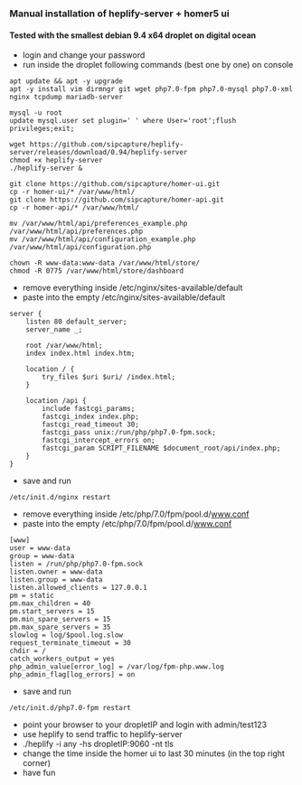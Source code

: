 ### Manual installation of heplify-server + homer5 ui

#### Tested with the smallest debian 9.4 x64 droplet on digital ocean 
* login and change your password
* run inside the droplet following commands (best one by one) on console 

```
apt update && apt -y upgrade
apt -y install vim dirmngr git wget php7.0-fpm php7.0-mysql php7.0-xml nginx tcpdump mariadb-server

mysql -u root
update mysql.user set plugin=' ' where User='root';flush privileges;exit;

wget https://github.com/sipcapture/heplify-server/releases/download/0.94/heplify-server
chmod +x heplify-server
./heplify-server &

git clone https://github.com/sipcapture/homer-ui.git
cp -r homer-ui/* /var/www/html/
git clone https://github.com/sipcapture/homer-api.git
cp -r homer-api/* /var/www/html/

mv /var/www/html/api/preferences_example.php /var/www/html/api/preferences.php
mv /var/www/html/api/configuration_example.php /var/www/html/api/configuration.php

chown -R www-data:www-data /var/www/html/store/
chmod -R 0775 /var/www/html/store/dashboard
```

* remove everything inside /etc/nginx/sites-available/default 
* paste into the empty /etc/nginx/sites-available/default 
```
server {
    listen 80 default_server;
    server_name _;

    root /var/www/html;
    index index.html index.htm;

    location / {
        try_files $uri $uri/ /index.html;
    }

    location /api {
        include fastcgi_params;
        fastcgi_index index.php;
        fastcgi_read_timeout 30;
        fastcgi_pass unix:/run/php/php7.0-fpm.sock;
        fastcgi_intercept_errors on;
        fastcgi_param SCRIPT_FILENAME $document_root/api/index.php;
    }
}
```

* save and run
```
/etc/init.d/nginx restart
```

* remove everything inside /etc/php/7.0/fpm/pool.d/www.conf 
* paste into the empty /etc/php/7.0/fpm/pool.d/www.conf 
```
[www]
user = www-data
group = www-data
listen = /run/php/php7.0-fpm.sock
listen.owner = www-data
listen.group = www-data
listen.allowed_clients = 127.0.0.1
pm = static
pm.max_children = 40
pm.start_servers = 15
pm.min_spare_servers = 15
pm.max_spare_servers = 35
slowlog = log/$pool.log.slow
request_terminate_timeout = 30
chdir = /
catch_workers_output = yes
php_admin_value[error_log] = /var/log/fpm-php.www.log
php_admin_flag[log_errors] = on
```

* save and run
```
/etc/init.d/php7.0-fpm restart
```

* point your browser to your dropletIP and login with admin/test123
* use heplify to send traffic to heplify-server
* ./heplify -i any -hs dropletIP:9060 -nt tls
* change the time inside the homer ui to last 30 minutes (in the top right corner)
* have fun